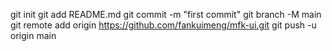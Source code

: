 git init
git add README.md
git commit -m "first commit"
git branch -M main
git remote add origin https://github.com/fankuimeng/mfk-ui.git
git push -u origin main
